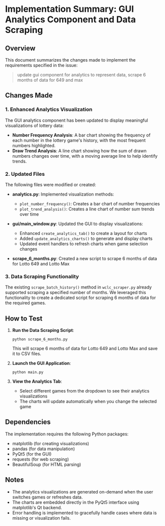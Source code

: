 # Implementation Summary: GUI Analytics Component and Data Scraping

## Overview

This document summarizes the changes made to implement the requirements specified in the issue:

> update gui component for analytics to represent data,
> scrape 6 months of data for 649 and max

## Changes Made

### 1. Enhanced Analytics Visualization

The GUI analytics component has been updated to display meaningful visualizations of lottery data:

- **Number Frequency Analysis**: A bar chart showing the frequency of each number in the lottery game's history, with the most frequent numbers highlighted.
- **Draw Trend Analysis**: A line chart showing how the sum of drawn numbers changes over time, with a moving average line to help identify trends.

### 2. Updated Files

The following files were modified or created:

- **analytics.py**: Implemented visualization methods:
  - `plot_number_frequency()`: Creates a bar chart of number frequencies
  - `plot_trend_analysis()`: Creates a line chart of number sum trends over time

- **gui/main_window.py**: Updated the GUI to display visualizations:
  - Enhanced `create_analytics_tab()` to create a layout for charts
  - Added `update_analytics_charts()` to generate and display charts
  - Updated event handlers to refresh charts when game selection changes

- **scrape_6_months.py**: Created a new script to scrape 6 months of data for Lotto 649 and Lotto Max

### 3. Data Scraping Functionality

The existing `scrape_batch_history()` method in `wclc_scraper.py` already supported scraping a specified number of months. We leveraged this functionality to create a dedicated script for scraping 6 months of data for the required games.

## How to Test

1. **Run the Data Scraping Script**:
   ```
   python scrape_6_months.py
   ```
   This will scrape 6 months of data for Lotto 649 and Lotto Max and save it to CSV files.

2. **Launch the GUI Application**:
   ```
   python main.py
   ```

3. **View the Analytics Tab**:
   - Select different games from the dropdown to see their analytics visualizations
   - The charts will update automatically when you change the selected game

## Dependencies

The implementation requires the following Python packages:
- matplotlib (for creating visualizations)
- pandas (for data manipulation)
- PyQt5 (for the GUI)
- requests (for web scraping)
- BeautifulSoup (for HTML parsing)

## Notes

- The analytics visualizations are generated on-demand when the user switches games or refreshes data.
- The charts are embedded directly in the PyQt5 interface using matplotlib's Qt backend.
- Error handling is implemented to gracefully handle cases where data is missing or visualization fails.